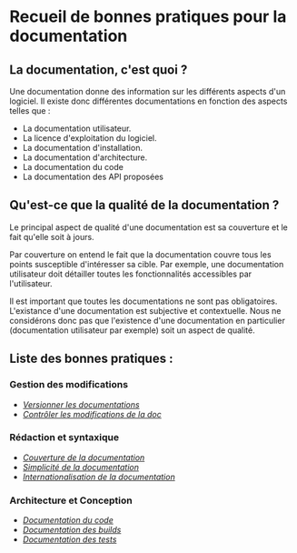 Recueil de bonnes pratiques pour la documentation
=================================================

La documentation, c'est quoi ?
----------------------------

Une documentation donne des information sur les différents aspects d'un logiciel. Il existe donc différentes documentations en fonction des aspects telles que : 
* La documentation utilisateur.
* La licence d'exploitation du logiciel.
* La documentation d'installation. 
* La documentation d'architecture.
* La documentation du code 
* La documentation des API proposées


Qu'est-ce que la qualité de la documentation ?
----------------------------------------------

Le principal aspect de qualité d'une documentation est sa couverture et le fait qu'elle soit à jours.

Par couverture on entend le fait que la documentation couvre tous les points susceptible d'intéresser sa cible. Par exemple, une documentation utilisateur doit détailler toutes les fonctionnalités accessibles par l'utilisateur.

Il est important que toutes les documentations ne sont pas obligatoires. L'existance d'une documentation est subjective et contextuelle. Nous ne considérons donc pas que l'existence d'une documentation en particulier (documentation utilisateur par exemple) soit un aspect de qualité. 

Liste des bonnes pratiques :
----------------------------

### Gestion des modifications
* _[Versionner les documentations](./pratiques/Doc-Modif-1-versioner.md)_ 
* _[Contrôler les modifications de la doc](./pratiques/Doc-Modif-2-modifications.md)_ 


### Rédaction et syntaxique

* _[Couverture de la documentation](./pratiques/Doc-Redac-1-couv.md)_ 
* _[Simplicité de la documentation](./pratiques/Doc-Redac-2-simple.md)_ 
* _[Internationalisation de la documentation](./pratiques/Doc-Redac-3-i18n.md)_ 

### Architecture et Conception
* _[Documentation du code](./pratiques/Doc-Archi-1-code.md)_ 
* _[Documentation des builds](./pratiques/Doc-Archi-2-build.md)_ 
* _[Documentation des tests](./pratiques/Doc-Archi-3-tests.md)_ 

